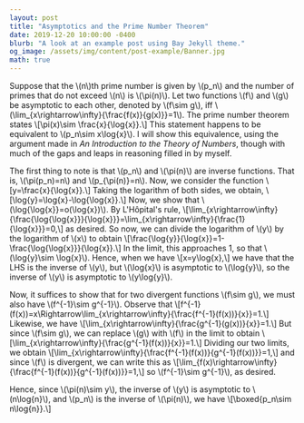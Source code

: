 ```yaml
---
layout: post
title: "Asymptotics and the Prime Number Theorem"
date: 2019-12-20 10:00:00 -0400
blurb: "A look at an example post using Bay Jekyll theme."
og_image: /assets/img/content/post-example/Banner.jpg
math: true
---
```

Suppose that the \\(n\\)th prime number is given by \\(p_n\\) and the number of primes that do not exceed \\(n\\) is \\(\pi(n)\\). Let two functions \\(f\\) and \\(g\\) be asymptotic to each other, denoted by \\(f\sim g\\), iff \\(\lim_{x\rightarrow\infty}{\frac{f(x)}{g(x)}}=1\\). The prime number theorem states
\\[\pi(x)\sim \frac{x}{\log{x}}.\\]
This statement happens to be equivalent to \\(p_n\sim x\log{x}\\). I will show this equivalence, using the argument made in *An Introduction to the Theory of Numbers*, though with much of the gaps and leaps in reasoning filled in by myself.

The first thing to note is that \\(p_n\\) and \\(\pi(n)\\) are inverse functions. That is, \\(\pi(p_n)=n\\) and \\(p_{\pi(n)}=n\\). Now, we consider the function
\\[y=\frac{x}{\log{x}}.\\]
Taking the logarithm of both sides, we obtain,
\\[\log{y}=\log{x}-\log{\log{x}}.\\]
Now, we show that \\(\log{\log{x}}=o(\log{x})\\). By L'Hôpital's rule,
\\[\lim_{x\rightarrow\infty}{\frac{\log{\log{x}}}{\log{x}}}=\lim_{x\rightarrow\infty}{\frac{1}{\log{x}}}=0,\\]
as desired. So now, we can divide the logarithm of \\(y\\) by the logarithm of \\(x\\) to obtain
\\[\frac{\log{y}}{\log{x}}=1-\frac{\log{\log{x}}}{\log{x}}.\\]
In the limit, this approaches 1, so that \\(\log{y}\sim \log{x}\\). Hence, when we have
\\[x=y\log{x},\\]
we have that the LHS is the inverse of \\(y\\), but \\(\log{x}\\) is asymptotic to \\(\log{y}\\), so the inverse of \\(y\\) is asymptotic to \\(y\log{y}\\).

Now, it suffices to show that for two divergent functions \\(f\sim g\\), we must also have \\(f^{-1}\sim g^{-1}\\). Observe that
\\[f^{-1}(f(x))=x\Rightarrow\lim_{x\rightarrow\infty}{\frac{f^{-1}(f(x))}{x}}=1.\\]
Likewise, we have
\\[\lim_{x\rightarrow\infty}{\frac{g^{-1}(g(x))}{x}}=1.\\]
But since \\(f\sim g\\), we can replace \\(g\\) with \\(f\\) in the limit to obtain
\\[\lim_{x\rightarrow\infty}{\frac{g^{-1}(f(x))}{x}}=1.\\]
Dividing our two limits, we obtain
\\[\lim_{x\rightarrow\infty}{\frac{f^{-1}(f(x))}{g^{-1}(f(x))}}=1,\\]
and since \\(f\\) is divergent, we can write this as
\\[\lim_{f(x)\rightarrow\infty}{\frac{f^{-1}(f(x))}{g^{-1}(f(x))}}=1,\\]
so \\(f^{-1}\sim g^{-1}\\), as desired.

Hence, since \\(\pi(n)\sim y\\), the inverse of \\(y\\) is asymptotic to \\(n\log{n}\\), and \\(p_n\\) is the inverse of \\(\pi(n)\\), we have
\\[\boxed{p_n\sim n\log{n}}.\\]
